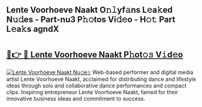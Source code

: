 ## Lente Voorhoeve Naakt O𝚗𝚕yf𝚊ns L𝚎a𝚔ed N𝚞𝚍es - Part-nu3 P𝚑𝚘tos Vi𝚍𝚎o - H𝚘𝚝 Part L𝚎a𝚔s agndX

# <h2><a href="http://kfep8a.oniu.top/?m=Lente+Voorhoeve+Naakt">🔗👉 🔴 Lente Voorhoeve Naakt P𝚑ot𝚘𝚜 V𝚒d𝚎o</a></h2>

[![Lente Voorhoeve Naakt Nu𝚍e𝚜](https://i.imgur.com/0qMVB7G.gif)](http://kfep8a.oniu.top/?m=Lente+Voorhoeve+Naakt)
Web-based performer and digital media artist Lente Voorhoeve Naakt, acclaimed for distributing dance and lifestyle ideas through solo and collaborative dance performances and compact clips. Inspiring entrepreneur Lente Voorhoeve Naakt, famed for their innovative business ideas and commitment to success.  
